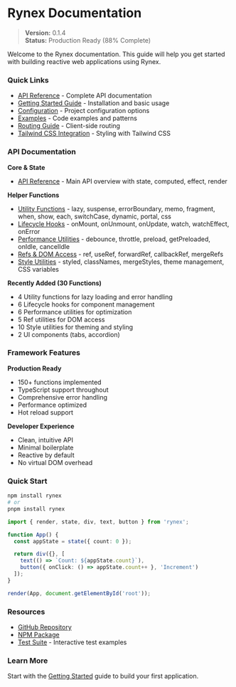 # Rynex Documentation

> **Version:** 0.1.4  
> **Status:** Production Ready (88% Complete)

Welcome to the Rynex documentation. This guide will help you get started with building reactive web applications using Rynex.

### Quick Links
- [API Reference](./API_REFERENCE.md) - Complete API documentation
- [Getting Started Guide](./GETTING_STARTED.md) - Installation and basic usage
- [Configuration](./CONFIGURATION.md) - Project configuration options
- [Examples](./EXAMPLES.md) - Code examples and patterns
- [Routing Guide](./ROUTING_GUIDE.md) - Client-side routing
- [Tailwind CSS Integration](./TAILWIND_CSS.md) - Styling with Tailwind CSS

### API Documentation

**Core & State**
- [API Reference](./API_REFERENCE.md) - Main API overview with state, computed, effect, render

**Helper Functions**
- [Utility Functions](./api/utilities.md) - lazy, suspense, errorBoundary, memo, fragment, when, show, each, switchCase, dynamic, portal, css
- [Lifecycle Hooks](./api/lifecycle.md) - onMount, onUnmount, onUpdate, watch, watchEffect, onError
- [Performance Utilities](./api/performance.md) - debounce, throttle, preload, getPreloaded, onIdle, cancelIdle
- [Refs & DOM Access](./api/refs.md) - ref, useRef, forwardRef, callbackRef, mergeRefs
- [Style Utilities](./api/styles.md) - styled, classNames, mergeStyles, theme management, CSS variables

**Recently Added (30 Functions)**
- 4 Utility functions for lazy loading and error handling
- 6 Lifecycle hooks for component management
- 6 Performance utilities for optimization
- 5 Ref utilities for DOM access
- 10 Style utilities for theming and styling
- 2 UI components (tabs, accordion)

### Framework Features

**Production Ready**
- 150+ functions implemented
- TypeScript support throughout
- Comprehensive error handling
- Performance optimized
- Hot reload support

**Developer Experience**
- Clean, intuitive API
- Minimal boilerplate
- Reactive by default
- No virtual DOM overhead

### Quick Start

```bash
npm install rynex
# or
pnpm install rynex
```

```typescript
import { render, state, div, text, button } from 'rynex';

function App() {
  const appState = state({ count: 0 });

  return div({}, [
    text(() => `Count: ${appState.count}`),
    button({ onClick: () => appState.count++ }, 'Increment')
  ]);
}

render(App, document.getElementById('root'));
```

### Resources
- [GitHub Repository](https://github.com/razen-core/rynex)
- [NPM Package](https://www.npmjs.com/package/rynex)
- [Test Suite](../tests/) - Interactive test examples

### Learn More

Start with the [Getting Started](./GETTING_STARTED.md) guide to build your first application.
